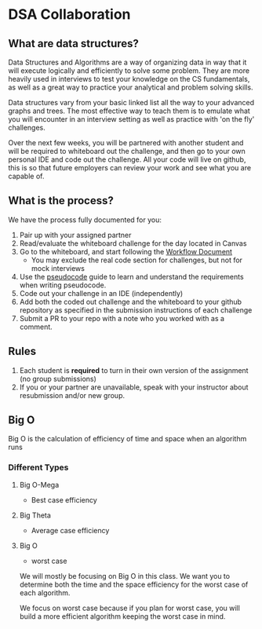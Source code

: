 # DSA Collaboration

## What are data structures?
Data Structures and Algorithms are a way of organizing data in way that it will execute logically and efficiently to solve some problem.
They are more heavily used in interviews to test your knowledge on the CS fundamentals, as well as a great way to practice your analytical and problem solving skills. 

Data structures vary from your basic linked list all the way to your advanced graphs and trees. The most effective way to teach them is to emulate 
what you will encounter in an interview setting as well as practice with 'on the fly' challenges. 

Over the next few weeks, you will be partnered with another student and will be required to whiteboard out the challenge, and then go 
to your own personal IDE and code out the challenge. All your code will live on github, this is so that future employers can review 
your work and see what you are capable of. 
 
## What is the process?
We have the process fully documented for you:
1. Pair up with your assigned partner
1. Read/evaluate the whiteboard challenge for the day located in Canvas
1. Go to the whiteboard, and start following the [Workflow Document](https://codefellows.github.io/common_curriculum/data_structures_and_algorithms/Code_401/Whiteboard_Workflow)
	- You may exclude the real code section for challenges, but not for mock interviews
1. Use the [pseudocode](https://codefellows.github.io/common_curriculum/data_structures_and_algorithms/Pseudocode) guide to learn and understand the requirements when writing pseudocode. 
1. Code out your challenge in an IDE (independently)
1. Add both the coded out challenge and the whiteboard to your github repository as specified in the submission instructions of each challenge
1. Submit a PR to your repo with a note who you worked with as a comment. 

## Rules
1. Each student is **required** to turn in their own version of the assignment (no group submissions) 
1. If you or your partner are unavailable, speak with your instructor about resubmission and/or new group. 

## Big O
Big O is the calculation of efficiency of time and space when an algorithm runs

### Different Types
1. Big O-Mega
	- Best case efficiency
2. Big Theta
	- Average case efficiency
3. Big O
	- worst case

	We will mostly be focusing on Big O in this class. We want you to determine both the time and the space efficiency for the worst case of each algorithm.

	We focus on worst case because if you plan for worst case, you will build a more efficient algorithm keeping the worst case in mind. 
